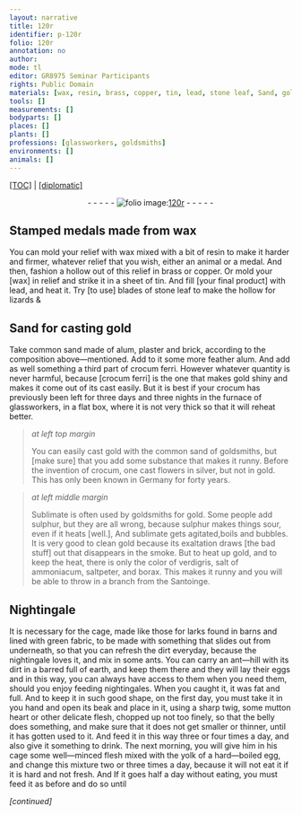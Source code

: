 ```yaml
---
layout: narrative
title: 120r
identifier: p-120r
folio: 120r
annotation: no
author:
mode: tl
editor: GR8975 Seminar Participants
rights: Public Domain
materials: [wax, resin, brass, copper, tin, lead, stone leaf, Sand, gold, common sand, alum, plaster, brick, feather alum, crocum ferri, crocum, silver, Sublimate, sulphur, sublimate, verdigris, salt of ammoniacum, saltpeter, borax]
tools: []
measurements: []
bodyparts: []
places: []
plants: []
professions: [glassworkers, goldsmiths]
environments: []
animals: []
---
```


<p><a href="{{ site.baseurl }}/translation/">[TOC]</a> | <a href="{{ site.baseurl }}/_texts/p-120r_tc.md/">[diplomatic]</a></p><div class="folio" align="center">- - - - - <a href="http://gallica.bnf.fr/ark:/12148/btv1b10500001g/f245.image" target="_blank"><img src="https://cu-mkp.github.io/2017-workshop-edition/assets/photo-icon.png" alt="folio image: " style="display:inline-block; margin-bottom:-3px;"/>120r</a> - - - - - </div>  
  

## Stamped medals made from <span class="m">wax</span>

 
You can mold your relief with <span class="m">wax</span> mixed with a bit of <span class="m">resin</span> to make it harder and firmer, whatever relief that you wish, either an animal or a medal. And then, fashion a hollow out of this relief in <span class="m">brass</span> or <span class="m">copper</span>. Or mold your [<span class="m">wax</span>] in relief and strike it in a sheet of <span class="m">tin</span>. And fill [your final product] with <span class="m">lead</span>, and heat it. Try [to use] blades of <span class="m">stone leaf</span> to make the hollow for lizards &
 
 
  

## <span class="m">Sand</span> for casting <span class="m">gold</span>

 
Take <span class="m">common sand</span> made of <span class="m">alum, plaster</span> and <span class="m">brick</span>, according to the composition above—mentioned. Add to it some more <span class="m">feather alum</span>. And add as well something a third part of <span class="m">crocum ferri</span>. However whatever quantity is never harmful, because [<span class="m">crocum ferri</span>] is the one that makes <span class="m">gold</span> shiny and makes it come out of its cast easily. But it is best if your <span class="m">crocum</span> has previously been left for three days and three nights in the furnace of <span class="pro">glassworkers</span>, in a flat box, where it is not very thick so that it will reheat better.
 
> *at left top margin*
> 
> 
>   You can easily cast <span class="m">gold</span> with the <span class="m">common sand</span> of <span class="pro">goldsmiths</span>, but [make sure] that you add some substance that makes it runny. Before the invention of <span class="m">crocum</span>, one cast flowers in <span class="m">silver</span>, but not in gold. This has only been known in Germany for forty years.
 
> *at left middle margin*
> 
> 
>   <span class="m">Sublimate</span> is often used by <span class="pro">goldsmiths</span> for <span class="m">gold</span>. Some people add <span class="m">sulphur</span>, but they are all wrong, because <span class="m">sulphur</span> makes things sour, even if it heats [well.], And <span class="m">sublimate</span> gets agitated,boils and bubbles. It is very good to clean <span class="m">gold</span> because its exaltation draws [the bad stuff] out that disappears in the smoke. But to heat up <span class="m">gold</span>, and to keep the heat, there is only the color of <span class="m">verdigris</span>, <span class="m">salt of ammoniacum</span>, <span class="m">saltpeter</span>, and <span class="m">borax</span>. This makes it runny and you will be able to throw in a branch from the Santoinge.
 
 
  

## Nightingale

 
It is necessary for the cage, made like those for larks found in barns and lined with green fabric, to be made with something that slides out from underneath, so that you can refresh the dirt everyday, because the nightingale loves it, and mix in some ants. You can carry an ant—hill with its dirt in a barred full of earth, and keep them there and they will lay their eggs and in this way, you can always have access to them when you need them, should you enjoy feeding nightingales. When you caught it, it was fat and full. And to keep it in such good shape, on the first day, you must take it in you hand and open its beak and place in it, using a sharp twig, some mutton heart or other delicate flesh, chopped up not too finely, so that the belly does something, and make sure that it does not get smaller or thinner, until it has gotten used to it. And feed it in this way three or four times a day, and also give it something to drink. The next morning, you will give him in his cage some well—minced flesh mixed with the yolk of a hard—boiled egg, and change this mixture two or three times a day, because it will not eat it if it is hard and not fresh. And If it goes half a day without eating, you must feed it as before and do so until
 
*[continued]*
 
